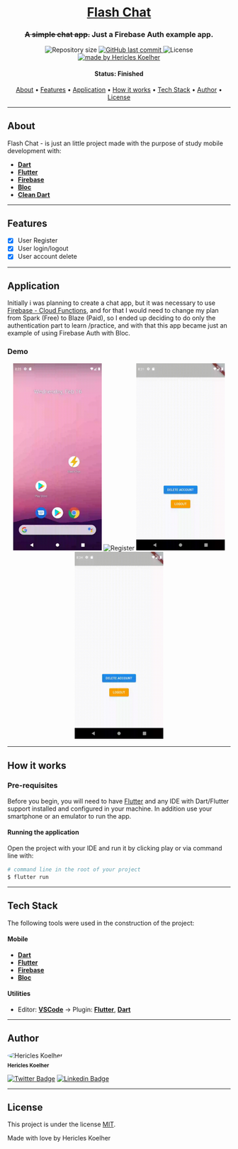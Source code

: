 <h1 align="center">
   <a href="#"> Flash Chat </a>
</h1>

<h3 align="center">
    <s>A simple chat app.</s> Just a Firebase Auth example app.
</h3>

<p align="center">
  <img alt="Repository size" src="https://img.shields.io/github/repo-size/hericles-koelher/flash_chat">

  <a href="https://github.com/hericles-koelher/flash_chat/blob/master/README.md">
    <img alt="GitHub last commit" src="https://img.shields.io/github/last-commit/hericles-koelher/flash_chat">
  </a>

   <img alt="License" src="https://img.shields.io/badge/license-MIT-brightgreen">

  <a href="https://twitter.com/HericlesKoelher">
    <img alt="made by Hericles Koelher" src="https://img.shields.io/badge/made%20by-Hericles_Koelher-%237519C1">
  </a>

</p>

<h4 align="center">
	 Status: Finished
</h4>

<p align="center">
 <a href="#about">About</a> •
 <a href="#features">Features</a> •
 <a href="#application">Application</a> •
 <a href="#how-it-works">How it works</a> •
 <a href="#tech-stack">Tech Stack</a> •
 <a href="#author">Author</a> •
 <a href="#user-content-license">License</a>

</p>

---

## About

Flash Chat - is just an little project made with the purpose of study mobile development with:

- **[Dart](https://dart.dev)**
- **[Flutter](https://flutter.dev/)**
- **[Firebase](https://firebase.google.com/)**
- **[Bloc](https://pub.dev/packages/bloc)**
- **[Clean Dart](https://github.com/Flutterando/Clean-Dart)**

---

## Features

- [x] User Register
- [x] User login/logout
- [x] User account delete

---

## Application

Initially i was planning to create a chat app, but it was necessary to use [Firebase - Cloud Functions](https://firebase.google.com/docs/functions), and for that I would need to change my plan from Spark (Free) to Blaze (Paid), so I ended up deciding to do only the authentication part to learn /practice, and with that this app became just an example of using Firebase Auth with Bloc.

### Demo

<p align="center">
  <img alt="App Startup" title="#AppStartup" src="./images/readme/fc_startup.gif" width="200px">

  <img alt="Register" title="#Register" src="./images/readme/fc_register.gif" width="200px">

  <img alt="Logout And Login" title="#LogoutAndLogin" src="./images/readme/fc_logout_and_login.gif" width="200px">

  <img alt="Delete Account" title="#DeleteAccount" src="./images/readme/fc_delete_account.gif" width="200px">
</p>

---

## How it works

### Pre-requisites

Before you begin, you will need to have [Flutter](https://flutter.dev) and any IDE with Dart/Flutter support installed and configured in your machine. In addition use your smartphone or an emulator to run the app.

#### Running the application

Open the project with your IDE and run it by clicking play or via command line with:

```bash
# command line in the root of your project
$ flutter run
```

---

## Tech Stack

The following tools were used in the construction of the project:

#### **Mobile**

- **[Dart](https://dart.dev)**
- **[Flutter](https://flutter.dev)**
- **[Firebase](https://firebase.google.com/)**
- **[Bloc](https://pub.dev/packages/bloc)**

#### **Utilities**

- Editor: **[VSCode](https://code.visualstudio.com/)** → Plugin: **[Flutter](https://marketplace.visualstudio.com/items?itemName=Dart-Code.flutter)**, **[Dart](https://marketplace.visualstudio.com/items?itemName=Dart-Code.dart-code)**

---

## Author

<div>
 <img style="border-radius: 50%;" src="https://avatars.githubusercontent.com/u/34146602?v=4" width="100px;" alt="Hericles Koelher"/>
 <br />
 <sub><b>Hericles Koelher</b></sub>
</div>

[![Twitter Badge](https://img.shields.io/badge/-@HericlesKoelher-1ca0f1?style=flat-square&labelColor=1ca0f1&logo=twitter&logoColor=white&link=https://twitter.com/HericlesKoelher)](https://twitter.com/HericlesKoelher) [![Linkedin Badge](https://img.shields.io/badge/-Hericles_Koelher-blue?style=flat-square&logo=Linkedin&logoColor=white&link=https://www.linkedin.com/in/hericles-bruno-quaresma-koelher-9a2021209)](https://www.linkedin.com/in/hericles-bruno-quaresma-koelher-9a2021209)

---

## License

This project is under the license [MIT](./LICENSE).

Made with love by Hericles Koelher
